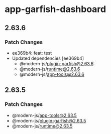 # app-garfish-dashboard

## 2.63.6

### Patch Changes

- ee369b4: feat: test
- Updated dependencies [ee369b4]
  - @modern-js/plugin-garfish@2.63.6
  - @modern-js/runtime@2.63.6
  - @modern-js/app-tools@2.63.6

## 2.63.5

### Patch Changes

- @modern-js/app-tools@2.63.5
- @modern-js/plugin-garfish@2.63.5
- @modern-js/runtime@2.63.5
